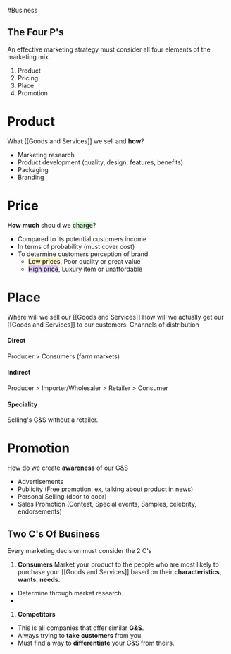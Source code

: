 #Business 

## The Four P's
An effective marketing strategy must consider all four elements of the marketing mix.

1. Product
2. Pricing
3. Place
4. Promotion


# Product
What [[Goods and Services]] we sell and **how**?
- Marketing research
- Product development (quality, design, features, benefits)
- Packaging
- Branding

# Price
**How much** should we <mark style="background: #BBFABBA6;">charge</mark>?
- Compared to its potential customers income
- In terms of probability (must cover cost)
- To determine customers perception of brand
	- <mark style="background: #FFF3A3A6;">Low prices</mark>, Poor quality or great value
	- <mark style="background: #D2B3FFA6;">High price</mark>, Luxury item or unaffordable

# Place
Where will we sell our [[Goods and Services]]
How will we actually get our [[Goods and Services]] to our customers.
Channels of distribution
#### Direct
 Producer > Consumers (farm markets)
#### Indirect
Producer > Importer/Wholesaler > Retailer > Consumer
#### Speciality
Selling's G&S without a retailer.
# Promotion
How do we create **awareness** of our G&S
- Advertisements
- Publicity (Free promotion, ex, talking about product in news)
- Personal Selling (door to door)
- Sales Promotion (Contest, Special events, Samples, celebrity, endorsements)


## Two C's Of Business
Every marketing decision must consider the 2 C's

1. **Consumers**
Market your product to the people who are most likely to purchase your [[Goods and Services]] based on their **characteristics**, **wants**, **needs**. 
- Determine through market research.
- 
1. **Competitors**
- This is all companies that offer similar **G&S**.
- Always trying to **take** **customers** from you.
- Must find a way to **differentiate** your G&S from theirs.

